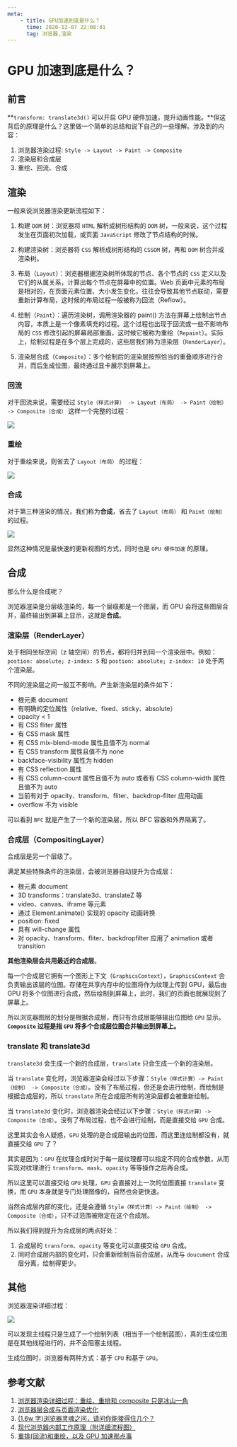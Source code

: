 ```yaml
---
meta:
    - title: GPU加速到底是什么？
      time: 2020-12-07 22:08:41
      tag: 浏览器,渲染
---
```


# GPU 加速到底是什么？

## 前言

**`transform: translate3d()` 可以开启 GPU 硬件加速，提升动画性能。**但这背后的原理是什么？这里做一个简单的总结和说下自己的一些理解。涉及到的内容：

1. 浏览器渲染过程: `Style -> Layout -> Paint -> Composite`
2. 渲染层和合成层
3. 重绘、回流、合成

## 渲染

一般来说浏览器渲染更新流程如下：

1. 构建 `DOM` 树：浏览器将 `HTML` 解析成树形结构的 `DOM` 树，一般来说，这个过程发生在页面初次加载，或页面 `JavaScript` 修改了节点结构的时候。

2. 构建渲染树：浏览器将 `CSS` 解析成树形结构的 `CSSOM` 树，再和 `DOM` 树合并成渲染树。

3. 布局（`Layout`）：浏览器根据渲染树所体现的节点、各个节点的 `CSS` 定义以及它们的从属关系，计算出每个节点在屏幕中的位置。Web 页面中元素的布局是相对的，在页面元素位置、大小发生变化，往往会导致其他节点联动，需要重新计算布局，这时候的布局过程一般被称为回流（Reflow）。

4. 绘制（`Paint`）：遍历渲染树，调用渲染器的 paint() 方法在屏幕上绘制出节点内容，本质上是一个像素填充的过程。这个过程也出现于回流或一些不影响布局的 `CSS` 修改引起的屏幕局部重画，这时候它被称为重绘（`Repaint`）。实际上，绘制过程是在多个层上完成的，这些层我们称为渲染层（`RenderLayer`）。

5. 渲染层合成（`Composite`）：多个绘制后的渲染层按照恰当的重叠顺序进行合并，而后生成位图，最终通过显卡展示到屏幕上。

### 回流

对于回流来说，需要经过 `Style（样式计算） -> Layout（布局） -> Paint（绘制） -> Composite（合成）` 这样一个完整的过程：

![](https://fireli-1256465711.cos.ap-chengdu.myqcloud.com/img/GPU加速到底是什么/浏览器渲染1.jpg)

### 重绘

对于重绘来说，则省去了 `Layout（布局）` 的过程：

![](https://fireli-1256465711.cos.ap-chengdu.myqcloud.com/img/GPU加速到底是什么/浏览器渲染2.jpg)

### 合成

对于第三种渲染的情况，我们称为**合成**，省去了 `Layout（布局）` 和 `Paint（绘制）`的过程。

![](https://fireli-1256465711.cos.ap-chengdu.myqcloud.com/img/GPU加速到底是什么/浏览器渲染3.jpg)

显然这种情况是最快速的更新视图的方式，同时也是 `GPU 硬件加速` 的原理。

## 合成

那么什么是合成呢？

浏览器渲染是分层级渲染的，每一个层级都是一个图层，而 GPU 会将这些图层合并，最终输出到屏幕上显示，这就是**合成**。

### 渲染层（RenderLayer）

处于相同坐标空间（z 轴空间）的节点，都将归并到同一个渲染层中。例如：`postion: absolute; z-index: 5` 和 `postion: absolute; z-index: 10` 处于两个渲染层。

不同的渲染层之间一般互不影响。产生新渲染层的条件如下：

-   根元素 document
-   有明确的定位属性（relative、fixed、sticky、absolute）
-   opacity < 1
-   有 CSS fliter 属性
-   有 CSS mask 属性
-   有 CSS mix-blend-mode 属性且值不为 normal
-   有 CSS transform 属性且值不为 none
-   backface-visibility 属性为 hidden
-   有 CSS reflection 属性
-   有 CSS column-count 属性且值不为 auto 或者有 CSS column-width 属性且值不为 auto
-   当前有对于 opacity、transform、fliter、backdrop-filter 应用动画
-   overflow 不为 visible

可以看到 `BFC` 就是产生了一个新的渲染层，所以 BFC 容器和外界隔离了。

### 合成层（CompositingLayer）

合成层是另一个层级了。

满足某些特殊条件的渲染层，会被浏览器自动提升为合成层：

-   根元素 document
-   3D transforms：translate3d、translateZ 等
-   video、canvas、iframe 等元素
-   通过 Element.animate() 实现的 opacity 动画转换
-   position: fixed
-   具有 will-change 属性
-   对 opacity、transform、fliter、backdropfilter 应用了 animation 或者 transition

**其他渲染层会共用最近的合成层**。

每一个合成层它拥有一个图形上下文（`GraphicsContext`），`GraphicsContext` 会负责输出该层的位图。存储在共享内存中的位图将作为纹理上传到 GPU，最后由 GPU 将多个位图进行合成，然后绘制到屏幕上，此时，我们的页面也就展现到了屏幕上。

所以浏览器图层的划分是根据合成层，而只有合成层能够输出位图给 `GPU` 显示。**`Composite` 过程是指 `GPU` 将多个合成层位图合并输出到屏幕上。**

### translate 和 translate3d

`translate3d` 会生成一个新的合成层，`translate` 只会生成一个新的渲染层。

当 `translate` 变化时，浏览器渲染会经过以下步骤：`Style（样式计算）-> Paint（绘制） -> Composite（合成）`。没有了布局过程，但还是会进行绘制，而绘制是根据合成层的，所以 `translate` 所在合成层所有的渲染层都会被重新绘制。

当 `translate3d` 变化时，浏览器渲染会经过以下步骤：`Style（样式计算）-> Composite（合成）`。没有了布局过程，也不会进行绘制，而是直接交给 `GPU` 合成。

这里其实会令人疑惑，`GPU` 处理的是合成层输出的位图，而这里连绘制都没有，就直接交给 `GPU` 了？

其实是因为：`GPU` 在纹理合成时对于每一层纹理都可以指定不同的合成参数，从而实现对纹理进行 `transform`、`mask`、`opacity` 等等操作之后再合成。

所以这里可以直接交给 `GPU` 处理，`GPU` 会直接对上一次的位图直接 `translate` 变换，而 `GPU` 本身就是专门处理图像的，自然也会更快速。

当然合成层内部的变化，还是会遵循 `Style（样式计算）-> Paint（绘制） -> Composite（合成）`，只不过范围被限定在这个合成层。

所以我们得到提升为合成层的两点好处：

1. 合成层的 `transform`、`opacity` 等变化可以直接交给 `GPU` 合成。
2. 同时合成层内部的变化时，只会重新绘制当前合成层，从而与 `doucument` 合成层分离，绘制得更少。

## 其他

浏览器渲染详细过程：

![](https://fireli-1256465711.cos.ap-chengdu.myqcloud.com/img/GPU加速到底是什么/浏览器渲染流水线.jpg)

可以发现主线程只是生成了一个绘制列表（相当于一个绘制蓝图），真的生成位图是在其他线程进行的，并不会阻塞主线程。

生成位图时，浏览器有两种方式：基于 `CPU` 和基于 `GPU`。

## 参考文献

1. [浏览器渲染详细过程：重绘、重排和 composite 只是冰山一角](https://juejin.cn/post/6844903476506394638)
1. [浏览器层合成与页面渲染优化](https://juejin.cn/post/6844903966573068301)
1. [(1.6w 字)浏览器灵魂之问，请问你能接得住几个？](https://juejin.cn/post/6844904021308735502)
1. [现代浏览器内部工作原理（附详细流程图）](https://juejin.cn/post/6844903782128566286)
1. [重排(回流)和重绘，以及 GPU 加速那点事](https://juejin.cn/post/6868906622774935565)
